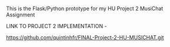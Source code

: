 


This is the Flask/Python prototype for my HU Project 2 MusiChat Assignment

LINK TO PROJECT 2 IMPLEMENTATION - 

https://github.com/quintinhfr/FINAL-Project-2-HU-MUSICHAT.git
